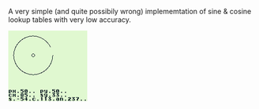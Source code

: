 A very simple (and quite possibily wrong) implememtation of sine & cosine lookup tables with very low accuracy.

![Circle](https://raw.githubusercontent.com/sttng/gb-stuff/main/simple-trigonometry/simple_trigon01.png)

